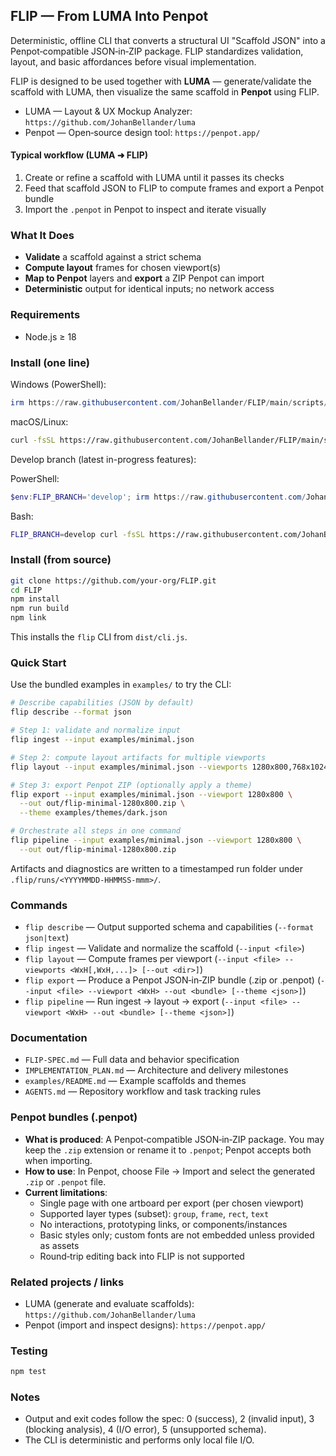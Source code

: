 ## FLIP — From LUMA Into Penpot

Deterministic, offline CLI that converts a structural UI "Scaffold JSON" into a Penpot‑compatible JSON‑in‑ZIP package. FLIP standardizes validation, layout, and basic affordances before visual implementation.

FLIP is designed to be used together with **LUMA** — generate/validate the scaffold with LUMA, then visualize the same scaffold in **Penpot** using FLIP.

- LUMA — Layout & UX Mockup Analyzer: `https://github.com/JohanBellander/luma`
- Penpot — Open‑source design tool: `https://penpot.app/`

#### Typical workflow (LUMA ➜ FLIP)
1. Create or refine a scaffold with LUMA until it passes its checks
2. Feed that scaffold JSON to FLIP to compute frames and export a Penpot bundle
3. Import the `.penpot` in Penpot to inspect and iterate visually

### What It Does
- **Validate** a scaffold against a strict schema
- **Compute layout** frames for chosen viewport(s)
- **Map to Penpot** layers and **export** a ZIP Penpot can import
- **Deterministic** output for identical inputs; no network access

### Requirements
- Node.js ≥ 18

### Install (one line)

Windows (PowerShell):
```powershell
irm https://raw.githubusercontent.com/JohanBellander/FLIP/main/scripts/install.ps1 | iex
```

macOS/Linux:
```bash
curl -fsSL https://raw.githubusercontent.com/JohanBellander/FLIP/main/scripts/install.sh | bash
```

Develop branch (latest in-progress features):

PowerShell:
```powershell
$env:FLIP_BRANCH='develop'; irm https://raw.githubusercontent.com/JohanBellander/FLIP/main/scripts/install.ps1 | iex
```

Bash:
```bash
FLIP_BRANCH=develop curl -fsSL https://raw.githubusercontent.com/JohanBellander/FLIP/main/scripts/install.sh | bash
```

### Install (from source)
```bash
git clone https://github.com/your-org/FLIP.git
cd FLIP
npm install
npm run build
npm link
```

This installs the `flip` CLI from `dist/cli.js`.

### Quick Start
Use the bundled examples in `examples/` to try the CLI:

```bash
# Describe capabilities (JSON by default)
flip describe --format json

# Step 1: validate and normalize input
flip ingest --input examples/minimal.json

# Step 2: compute layout artifacts for multiple viewports
flip layout --input examples/minimal.json --viewports 1280x800,768x1024

# Step 3: export Penpot ZIP (optionally apply a theme)
flip export --input examples/minimal.json --viewport 1280x800 \
  --out out/flip-minimal-1280x800.zip \
  --theme examples/themes/dark.json

# Orchestrate all steps in one command
flip pipeline --input examples/minimal.json --viewport 1280x800 \
  --out out/flip-minimal-1280x800.zip
```

Artifacts and diagnostics are written to a timestamped run folder under `.flip/runs/<YYYYMMDD-HHMMSS-mmm>/`.

### Commands
- `flip describe` — Output supported schema and capabilities (`--format json|text`)
- `flip ingest` — Validate and normalize the scaffold (`--input <file>`)
- `flip layout` — Compute frames per viewport (`--input <file> --viewports <WxH[,WxH,...]> [--out <dir>]`)
- `flip export` — Produce a Penpot JSON‑in‑ZIP bundle (.zip or .penpot) (`--input <file> --viewport <WxH> --out <bundle> [--theme <json>]`)
- `flip pipeline` — Run ingest → layout → export (`--input <file> --viewport <WxH> --out <bundle> [--theme <json>]`)

### Documentation
- `FLIP-SPEC.md` — Full data and behavior specification
- `IMPLEMENTATION_PLAN.md` — Architecture and delivery milestones
- `examples/README.md` — Example scaffolds and themes
- `AGENTS.md` — Repository workflow and task tracking rules

### Penpot bundles (.penpot)
- **What is produced**: A Penpot‑compatible JSON‑in‑ZIP package. You may keep the `.zip` extension or rename it to `.penpot`; Penpot accepts both when importing.
- **How to use**: In Penpot, choose File → Import and select the generated `.zip` or `.penpot` file.
- **Current limitations**:
  - Single page with one artboard per export (per chosen viewport)
  - Supported layer types (subset): `group`, `frame`, `rect`, `text`
  - No interactions, prototyping links, or components/instances
  - Basic styles only; custom fonts are not embedded unless provided as assets
  - Round‑trip editing back into FLIP is not supported

### Related projects / links
- LUMA (generate and evaluate scaffolds): `https://github.com/JohanBellander/luma`
- Penpot (import and inspect designs): `https://penpot.app/`

### Testing
```bash
npm test
```

### Notes
- Output and exit codes follow the spec: 0 (success), 2 (invalid input), 3 (blocking analysis), 4 (I/O error), 5 (unsupported schema).
- The CLI is deterministic and performs only local file I/O.


